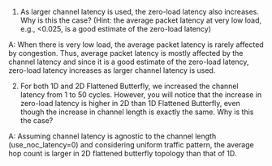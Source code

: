 1. As larger channel latency is used, the zero-load latency also increases. Why is this the case? (Hint: the average packet latency at very low load, e.g., <0.025, is a good estimate of the zero-load latency)

A: When there is very low load, the average packet latency is rarely affected by congestion. Thus, average packet latency is mostly affected by the channel latency and since it is a good estimate of the zero-load latency, zero-load latency increases as larger channel latency is used.

2. For both 1D and 2D Flattened Butterfly, we increased the channel latency from 1 to 50 cycles. However, you will notice that the increase in zero-load latency is higher in 2D than 1D Flattened Butterfly, even though the increase in channel length is exactly the same. Why is this the case?

A: Assuming channel latency is agnostic to the channel length (use_noc_latency=0) and considering uniform traffic pattern, the average hop count is larger in 2D flattened butterfly topology than that of 1D. 
